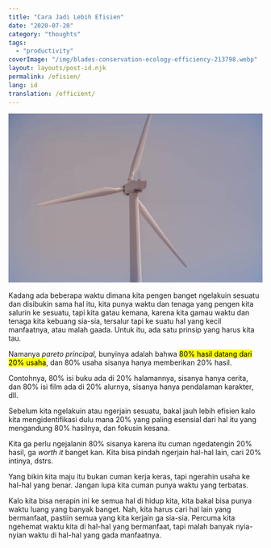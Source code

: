 ```yaml
---
title: "Cara Jadi Lebih Efisien"
date: "2020-07-20"
category: "thoughts"
tags:
  - "productivity"
coverImage: "/img/blades-conservation-ecology-efficiency-213798.webp"
layout: layouts/post-id.njk
permalink: /efisien/
lang: id
translation: /efficient/
---
```


![efficient](/img/blades-conservation-ecology-efficiency-213798.webp)

Kadang ada beberapa waktu dimana kita pengen banget ngelakuin sesuatu dan disibukin sama hal itu, kita punya waktu dan tenaga yang pengen kita salurin ke sesuatu, tapi kita gatau kemana, karena kita gamau waktu dan tenaga kita kebuang sia-sia, tersalur tapi ke suatu hal yang kecil manfaatnya, atau malah gaada. Untuk itu, ada satu prinsip yang harus kita tau.

Namanya _pareto principal,_ bunyinya adalah bahwa <mark>80% hasil datang dari 20% usaha</mark>, dan 80% usaha sisanya hanya memberikan 20% hasil.

Contohnya, 80% isi buku ada di 20% halamannya, sisanya hanya cerita, dan 80% isi film ada di 20% alurnya, sisanya hanya pendalaman karakter, dll.

Sebelum kita ngelakuin atau ngerjain sesuatu, bakal jauh lebih efisien kalo kita mengidentifikasi dulu mana 20% yang paling esensial dari hal itu yang mengandung 80% hasilnya, dan fokusin kesana.

Kita ga perlu ngejalanin 80% sisanya karena itu cuman ngedatengin 20% hasil, ga _worth it_ banget kan. Kita bisa pindah ngerjain hal-hal lain, cari 20% intinya, dstrs.

Yang bikin kita maju itu bukan cuman kerja keras, tapi ngerahin usaha ke hal-hal yang benar. Jangan lupa kita cuman punya waktu yang terbatas.

Kalo kita bisa nerapin ini ke semua hal di hidup kita, kita bakal bisa punya waktu luang yang banyak banget. Nah, kita harus cari hal lain yang bermanfaat, pastiin semua yang kita kerjain ga sia-sia. Percuma kita ngehemat waktu kita di hal-hal yang bermanfaat, tapi malah banyak nyia-nyian waktu di hal-hal yang gada manfaatnya.
